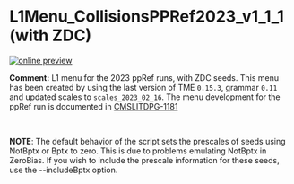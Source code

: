 # L1Menu_CollisionsPPRef2023_v1_1_1 (with ZDC)

[![online preview](https://img.shields.io/badge/Online%20preview-click%20here-blue)](https://htmlpreview.github.io/?https://github.com/cms-l1-dpg/L1MenuRun3/blob/master/development/L1Menu_CollisionsPPRef2023_v1_1_1/L1Menu_CollisionsPPRef2023_v1_1_1.html)

**Comment:** 
L1 menu for the 2023 ppRef runs, with ZDC seeds.
This menu has been created by using the last version of TME `0.15.3`, grammar `0.11` and updated scales to `scales_2023_02_16`.
The menu development for the ppRef run is documented in [CMSLITDPG-1181](https://its.cern.ch/jira/browse/CMSLITDPG-1181)

<br/>

**NOTE**: The default behavior of the script sets the prescales of seeds using NotBptx or Bptx to zero. This is due to problems emulating NotBptx in ZeroBias. If you wish to include the prescale information for these seeds, use the --includeBptx option.

